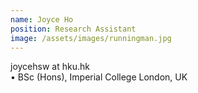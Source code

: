 ```yaml
---
name: Joyce Ho
position: Research Assistant
image: /assets/images/runningman.jpg
---
```

joycehsw at hku.hk  
• BSc (Hons), Imperial College London, UK
